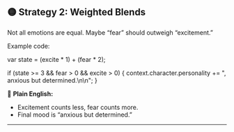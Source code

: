 ## 🟡 Strategy 2: Weighted Blends

Not all emotions are equal. Maybe “fear” should outweigh “excitement.”

Example code:

var state = (excite \* 1) + (fear \* 2);

if (state >= 3 && fear > 0 && excite > 0) {
context.character.personality += ", anxious but determined.\n\n";
}

📖 **Plain English:**

* Excitement counts less, fear counts more.
* Final mood is “anxious but determined.”

---
